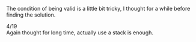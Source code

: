 The condition of being valid is a little bit tricky, I thought for a while before finding the solution.

4/19\
Again thought for long time, actually use a stack is enough.
